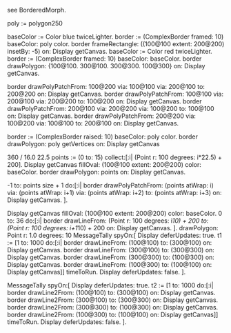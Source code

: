 see BorderedMorph.poly := polygon250 baseColor := Color blue twiceLighter.border := (ComplexBorder framed: 10) baseColor: poly color.border frameRectangle: ((100@100 extent: 200@200) insetBy: -5) on: Display getCanvas.baseColor := Color red twiceLighter.border := (ComplexBorder framed: 10) baseColor: baseColor.border drawPolygon: {100@100. 300@100. 300@300. 100@300} on: Display getCanvas.border drawPolyPatchFrom: 100@200 via: 100@100 via: 200@100 to: 200@200 on: Display getCanvas.border drawPolyPatchFrom: 100@100 via: 200@100 via: 200@200 to: 100@200 on: Display getCanvas.border drawPolyPatchFrom: 200@100 via: 200@200 via: 100@200 to: 100@100 on: Display getCanvas.border drawPolyPatchFrom: 200@200 via: 100@200 via: 100@100 to: 200@100 on: Display getCanvas.border := (ComplexBorder raised: 10) baseColor: poly color.border drawPolygon: poly getVertices on: Display getCanvas360 / 16.0 22.5points := (0 to: 15) collect:[:i| (Point r: 100 degrees: i*22.5) + 200].Display getCanvas fillOval: (100@100 extent: 200@200) color: baseColor.border drawPolygon: points on: Display getCanvas.-1 to: points size + 1 do:[:i|	border drawPolyPatchFrom: (points atWrap: i) via: (points atWrap: i+1) via: (points atWrap: i+2) to: (points atWrap: i+3) on: Display getCanvas.].Display getCanvas fillOval: (100@100 extent: 200@200) color: baseColor.0 to: 36 do:[:i|	border drawLineFrom: (Point r: 100 degrees: i*10) + 200 to: (Point r: 100 degrees: i+1*10) + 200		on: Display getCanvas.].drawPolygon:Point r: 1.0 degrees: 10MessageTally spyOn:[Display deferUpdates: true.t1 := [1 to: 1000 do:[:i|	border drawLineFrom: (100@100) to: (300@100) on: Display getCanvas.	border drawLineFrom: (300@100) to: (300@300) on: Display getCanvas.	border drawLineFrom: (300@300) to: (100@300) on: Display getCanvas.	border drawLineFrom: (100@300) to: (100@100) on: Display getCanvas]] timeToRun.Display deferUpdates: false.].MessageTally spyOn:[Display deferUpdates: true.t2 := [1 to: 1000 do:[:i|	border drawLine2From: (100@100) to: (300@100) on: Display getCanvas.	border drawLine2From: (300@100) to: (300@300) on: Display getCanvas.	border drawLine2From: (300@300) to: (100@300) on: Display getCanvas.	border drawLine2From: (100@300) to: (100@100) on: Display getCanvas]] timeToRun.Display deferUpdates: false.].